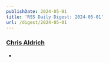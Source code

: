 ```yaml
---
publishDate: 2024-05-01
title: 'RSS Daily Digest: 2024-05-01'
url: /digest/2024-05-01
---
```


### [Chris Aldrich](https://boffosocko.com/)

  * [](https://boffosocko.com/2024/04/30/typewriter-revolution-status-update/)
  
